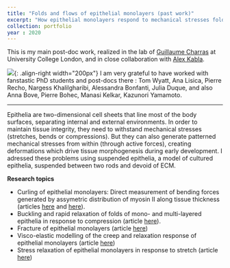 ```yaml
---
title: "Folds and flows of epithelial monolayers (past work)"
excerpt: "How epithelial monolayers respond to mechanical stresses fold and flow <br/><img src='/images/500x300.png'>"
collection: portfolio
year : 2020
---
```


This is my main post-doc work, realized in the lab of [Guillaume Charras](https://charraslab.com/) at University College London, and in close collaboration with [Alex Kabla](https://kalab.emma.cam.ac.uk/). 

![](https://jonfouchard.github.io/perso.github.io/images/Epithelium-Illustration.jpg){: .align-right width="200px"}
I am very grateful to have worked with fanstastic PhD students and post-docs there : Tom Wyatt, Ana Lisica, Pierre Recho, Nargess Khalilgharibi, Alessandra Bonfanti, Julia Duque, and also Anna Bove, Pierre Bohec, Manasi Kelkar, Kazunori Yamamoto.

---- 
Epithelia are two-dimensional cell sheets that line most of the body surfaces, separating internal and external environments. In order to maintain tissue integrity, they need to withstand mechanical stresses (stretches, bends or compressions). 
But they can also generate patterned mechanical stresses from within (through active forces), creating deformations which drive tissue morphogenesis during early development. 
I adressed these problems using suspended epithelia, a model of cultured epithelia, suspended between two rods and devoid of ECM. 

**Research topics**
- Curling of epithelial monolayers: Direct measurement of bending forces generated by assymetric distribution of myosin II along tissue thickness (articles [here](https://www.pnas.org/doi/abs/10.1073/pnas.1917838117) and [here](https://arxiv.org/pdf/2002.03966.pdf)).
- Buckling and rapid relaxation of folds of mono- and multi-layered epithelia in response to compression (article [here](https://www.biorxiv.org/content/10.1101/422196v1.full)).
- Fracture of epithelial monolayers (article [here](https://www.biorxiv.org/content/10.1101/2023.01.05.522736v2.abstract))
- Visco-elastic modelling of the creep and relaxation response of epithelial monolayers (article [here](https://royalsocietypublishing.org/doi/full/10.1098/rsos.190920))
- Stress relaxation of epithelial monolayers in response to stretch (article [here](https://www.ncbi.nlm.nih.gov/pmc/articles/PMC7116713/))

